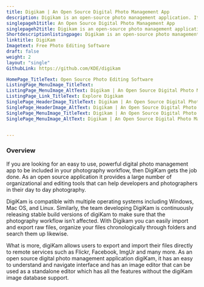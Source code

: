 ```yaml
---
title: Digikam | An Open Source Digital Photo Management App
description: Digikam is an open-source photo management application. It gives maximum transparency, optimal organization of digital photos, and a wide range of plugins.
singlepageh1title: An Open Source Digital Photo Management App
singlepageh2title: Digikam is an open-source photo management application. It gives maximum transparency, optimal organization of digital photos, and a wide range of plugins.
Shortdescriptionlistingpage: Digikam is an open-source photo management application. It gives maximum transparency, optimal organization of digital photos, and a wide range of plugins.
linktitle: DigiKam
Imagetext: Free Photo Editing Software
draft: false
weight: 2
layout: "single"
GithubLink: https://github.com/KDE/digikam

HomePage_TitleText: Open Source Photo Editing Software
ListingPage_MenuImage_TitleText: 
ListingPage_MenuImage_AltText: Digikam | An Open Source Digital Photo Management App
ListingPage_Link_TitleText: Explore Digikam
SinglePage_HeaderImage_TitleText: Digikam | An Open Source Digital Photo Management App
SinglePage_HeaderImage_AltText: Digikam | An Open Source Digital Photo Management App
SinglePage_MenuImage_TitleText: Digikam | An Open Source Digital Photo Management App
SinglePage_MenuImage_AltText: Digikam | An Open Source Digital Photo Management App


---
```

### **Overview**

If you are looking for an easy to use, powerful digital photo management app to be included in your photography workflow, then DigiKam gets the job done. As an open source application it provides a large number of organizational and editing tools that can help developers and photographers in their day to day photography.

DigiKam is compatible with multiple operating systems including Windows, Mac OS, and Linux. Similarly, the team developing DigiKam is continuously releasing stable build versions of digiKam to make sure that the photography workflow isn’t affected. With Digikam you can easily import and export raw files, organize your files chronologically through folders and search them up likewise.

What is more, digiKam allows users to export and import their files directly to remote services such as Flickr, Facebook, ImgUr and many more. As an open source digital photo management application digiKam, it has an easy to understand and navigate interface and has an image editor that can be used as a standalone editor which has all the features without the digiKam image database support.
